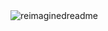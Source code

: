 <img src="https://myreadme.vercel.app/api/embed/danceqqq?panels=userstatistics,toprepositories,toplanguages,commitgraph" alt="reimaginedreadme" />
